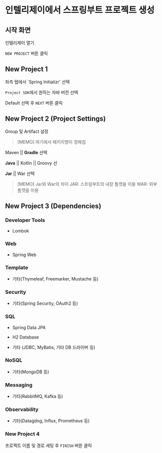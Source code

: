 # 인텔리제이에서 스프링부트 프로젝트 생성



## 시작 화면

인텔리제이 열기

`NEW PROJECT` 버튼 클릭


## New Project 1

좌측 탭에서 `Spring Initializr' 선택

`Project SDK`에서 원하는 자바 버전 선택

Default 선택 후 `NEXT` 버튼 클릭

## New Project 2 (Project Settings)

Group 및 Artifact 설정

> [MEMO]
> 여기에서 패키지명이 정해짐

Maven || **Gradle** 선택

**Java** || Kotlin || Groovy 선

**Jar** || War 선택

> [MEMO]
> Jar와 War의 차이
> JAR: 스프링부트의 내장 톰캣을 이용
> WAR: 외부 톰캣을 이용


## New Project 3 (Dependencies)

### Developer Tools

- Lombok

### Web

- Spring Web

### Template

- 기타(Thymeleaf, Freemarker, Mustache 등)

### Security

- 기타(Spring Security, OAuth2 등)

### SQL

- Spring Data JPA

- H2 Database

- 기타 (JDBC, MyBatis, 기타 DB 드라이버 등) 

### NoSQL

- 기타(MongoDB 등)

### Messaging

- 기타(RabbitMQ, Kafka 등)

### Observability

- 기타(Datagdog, Influx, Prometheus 등)

### New Project 4

프로젝트 이름 및 경로 세팅 후 `FINISH` 버튼 클릭



